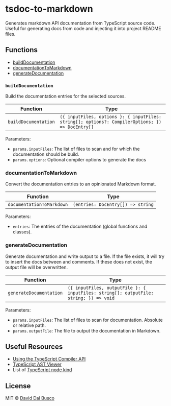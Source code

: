 # tsdoc-to-markdown

Generates markdown API documentation from TypeScript source code. Useful for generating docs from code and injecting it into project README files.

<!-- TSDOC_START -->

## Functions

- [buildDocumentation](#builddocumentation)
- [documentationToMarkdown](#documentationtomarkdown)
- [generateDocumentation](#generatedocumentation)

### `buildDocumentation`

Build the documentation entries for the selected sources.

| Function | Type |
| ---------- | ---------- |
| `buildDocumentation` | `({ inputFiles, options }: { inputFiles: string[]; options?: CompilerOptions; }) => DocEntry[]` |

Parameters:

* `params.inputFiles`: The list of files to scan and for which the documentation should be build.
* `params.options`: Optional compiler options to generate the docs


### documentationToMarkdown

Convert the documentation entries to an opinionated Markdown format.

| Function | Type |
| ---------- | ---------- |
| `documentationToMarkdown` | `(entries: DocEntry[]) => string` |

Parameters:

* `entries`: The entries of the documentation (global functions and classes).


### generateDocumentation

Generate documentation and write output to a file.
If the file exists, it will try to insert the docs between <!-- TSDOC_START --> and <!-- TSDOC_END --> comments.
If these does not exist, the output file will be overwritten.

| Function | Type |
| ---------- | ---------- |
| `generateDocumentation` | `({ inputFiles, outputFile }: { inputFiles: string[]; outputFile: string; }) => void` |

Parameters:

* `params.inputFiles`: The list of files to scan for documentation. Absolute or relative path.
* `params.outputFile`: The file to output the documentation in Markdown.




<!-- TSDOC_END -->

## Useful Resources

- [Using the TypeScript Compiler API](https://github.com/microsoft/TypeScript/wiki/Using-the-Compiler-API)
- [TypeScript AST Viewer](https://ts-ast-viewer.com/#)
- List of [TypeScript node kind](https://github.com/microsoft/TypeScript/blob/main/lib/typescript.d.ts)

## License

MIT © [David Dal Busco](mailto:david.dalbusco@outlook.com)
